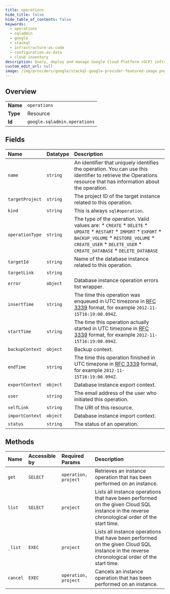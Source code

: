 ```yaml
---
title: operations
hide_title: false
hide_table_of_contents: false
keywords:
  - operations
  - sqladmin
  - google    
  - stackql
  - infrastructure-as-code
  - configuration-as-data
  - cloud inventory
description: Query, deploy and manage Google Cloud Platform (GCP) infrastructure and resources using SQL
custom_edit_url: null
image: /img/providers/google/stackql-google-provider-featured-image.png
---
```

  
    

## Overview
<table><tbody>
<tr><td><b>Name</b></td><td><code>operations</code></td></tr>
<tr><td><b>Type</b></td><td>Resource</td></tr>
<tr><td><b>Id</b></td><td><code>google.sqladmin.operations</code></td></tr>
</tbody></table>

## Fields
| Name | Datatype | Description |
|:-----|:---------|:------------|
| `name` | `string` | An identifier that uniquely identifies the operation. You can use this identifier to retrieve the Operations resource that has information about the operation. |
| `targetProject` | `string` | The project ID of the target instance related to this operation. |
| `kind` | `string` | This is always `sql#operation`. |
| `operationType` | `string` | The type of the operation. Valid values are: * `CREATE` * `DELETE` * `UPDATE` * `RESTART` * `IMPORT` * `EXPORT` * `BACKUP_VOLUME` * `RESTORE_VOLUME` * `CREATE_USER` * `DELETE_USER` * `CREATE_DATABASE` * `DELETE_DATABASE` |
| `targetId` | `string` | Name of the database instance related to this operation. |
| `targetLink` | `string` |  |
| `error` | `object` | Database instance operation errors list wrapper. |
| `insertTime` | `string` | The time this operation was enqueued in UTC timezone in [RFC 3339](https://tools.ietf.org/html/rfc3339) format, for example `2012-11-15T16:19:00.094Z`. |
| `startTime` | `string` | The time this operation actually started in UTC timezone in [RFC 3339](https://tools.ietf.org/html/rfc3339) format, for example `2012-11-15T16:19:00.094Z`. |
| `backupContext` | `object` | Backup context. |
| `endTime` | `string` | The time this operation finished in UTC timezone in [RFC 3339](https://tools.ietf.org/html/rfc3339) format, for example `2012-11-15T16:19:00.094Z`. |
| `exportContext` | `object` | Database instance export context. |
| `user` | `string` | The email address of the user who initiated this operation. |
| `selfLink` | `string` | The URI of this resource. |
| `importContext` | `object` | Database instance import context. |
| `status` | `string` | The status of an operation. |
## Methods
| Name | Accessible by | Required Params | Description |
|:-----|:--------------|:----------------|:------------|
| `get` | `SELECT` | `operation, project` | Retrieves an instance operation that has been performed on an instance. |
| `list` | `SELECT` | `project` | Lists all instance operations that have been performed on the given Cloud SQL instance in the reverse chronological order of the start time. |
| `_list` | `EXEC` | `project` | Lists all instance operations that have been performed on the given Cloud SQL instance in the reverse chronological order of the start time. |
| `cancel` | `EXEC` | `operation, project` | Cancels an instance operation that has been performed on an instance. |
